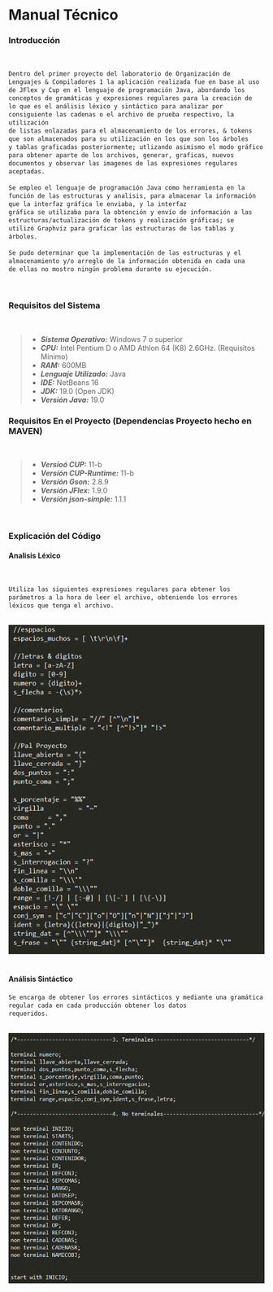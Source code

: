 # Manual Técnico
### Introducción
&nbsp;
```
Dentro del primer proyecto del laboratorio de Organización de Lenguajes & Compiladores 1 la aplicación realizada fue en base al uso
de JFlex y Cup en el lenguaje de programación Java, abordando los conceptos de gramáticas y expresiones regulares para la creación de
lo que es el análisis léxico y sintáctico para analizar por consiguiente las cadenas o el archivo de prueba respectivo, la utilización
de listas enlazadas para el almacenamiento de los errores, & tokens que son almacenados para su utilización en los que son los árboles
y tablas graficadas posteriormente; utlizando asimismo el modo gráfico para obtener aparte de los archivos, generar, graficas, nuevos
documentos y observar las imagenes de las expresiones regulares aceptadas.

Se empleo el lenguaje de programación Java como herramienta en la función de las estructuras y analisis, para almacenar la información
que la interfaz gráfica le enviaba, y la interfaz
gráfica se utilizaba para la obtención y envío de información a las estructuras/actualización de tokens y realización gráficas; se
utilizó Graphviz para graficar las estructuras de las tablas y árboles.

Se pudo determinar que la implementación de las estructuras y el almacenamiento y/o arreglo de la información obtenida en cada una
de ellas no mostro ningún problema durante su ejecución.
```

&nbsp;
### Requisitos del Sistema
&nbsp;

>- **_Sistema Operativo:_** Windows 7 o superior
>- **_CPU:_** Intel Pentium D o AMD Athlon 64 (K8) 2.6GHz. (Requisitos Mínimo)
>- **_RAM:_** 600MB
>- **_Lenguaje Utilizado:_** Java
>- **_IDE:_** NetBeans 16
>- **_JDK:_** 19.0 (Open JDK)
>- **_Versión Java:_** 19.0
&nbsp;
### Requisitos En el Proyecto (Dependencias Proyecto hecho en MAVEN)
&nbsp;

>- **_Versioó CUP:_** 11-b
>- **_Versión CUP-Runtime:_** 11-b
>- **_Versión Gson:_** 2.8.9
>- **_Versión JFlex:_** 1.9.0
>- **_Versión json-simple:_** 1.1.1

&nbsp;
### Explicación del Código
#### Analisis Léxico
&nbsp;
```
Utiliza las siguientes expresiones regulares para obtener los parámetros a la hora de leer el archivo, obteniendo los errores
léxicos que tenga el archivo.
```
&nbsp;
![](../Assets/lexico.png)
&nbsp;
#### Análisis Sintáctico
```
Se encarga de obtener los errores sintácticos y mediante una gramática regular cada en cada producción obtener los datos
requeridos.
```
&nbsp;
![](../Assets/sintactico.png)
&nbsp;

